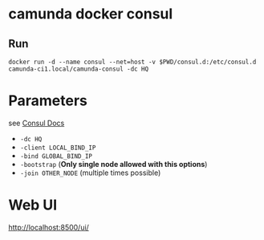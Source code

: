 # camunda docker consul

## Run

```
docker run -d --name consul --net=host -v $PWD/consul.d:/etc/consul.d camunda-ci1.local/camunda-consul -dc HQ
```

# Parameters

see [Consul Docs](https://www.consul.io/docs/agent/options.html)

- `-dc HQ`
- `-client LOCAL_BIND_IP`
- `-bind GLOBAL_BIND_IP`
- `-bootstrap` (**Only single node allowed with this options**)
- `-join OTHER_NODE` (multiple times possible)

# Web UI

[http://localhost:8500/ui/](http://localhost:8500/ui/)
